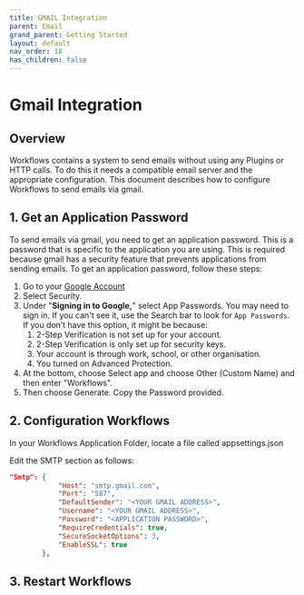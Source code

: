 ```yaml
---
title: GMAIL Integration
parent: Email
grand_parent: Getting Started
layout: default
nav_order: 18
has_children: false
---
```


# Gmail Integration

## Overview
Workflows contains a system to send emails without using any Plugins or HTTP calls. To do this it needs a compatible email server and the appropriate configuration. This document describes how to configure Workflows to send emails via gmail.

## 1. Get an Application Password
To send emails via gmail, you need to get an application password. This is a password that is specific to the application you are using. This is required because gmail has a security feature that prevents applications from sending emails. To get an application password, follow these steps:

1. Go to your [Google Account](https://myaccount.google.com/)
2. Select Security.
3. Under "**Signing in to Google,**" select App Passwords. You may need to sign in.  If you can't see it, use the Search bar to look for `App Passwords`.   If you don’t have this option, it might be because:
   1. 2-Step Verification is not set up for your account.
   2. 2-Step Verification is only set up for security keys.
   3. Your account is through work, school, or other organisation.
   4. You turned on Advanced Protection.
4. At the bottom, choose Select app and choose Other (Custom Name) and then enter "Workflows".
5. Then choose Generate. Copy the Password provided.

## 2. Configuration Workflows
In your Workflows Application Folder, locate a file called appsettings.json

Edit the SMTP section as follows:

```json
"Smtp": {
			"Host": "smtp.gmail.com",
			"Port": "587",
			"DefaultSender": "<YOUR GMAIL ADDRESS>",
			"Username": "<YOUR GMAIL ADDRESS>",
			"Password": "<APPLICATION PASSWORD>",
			"RequireCredentials": true,
		    "SecureSocketOptions": 3,		
			"EnableSSL": true
		},
```

## 3. Restart Workflows

